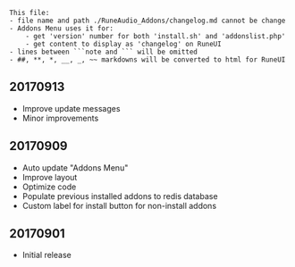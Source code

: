 ```note  
This file: 
- file name and path ./RuneAudio_Addons/changelog.md cannot be change
- Addons Menu uses it for:
    - get 'version' number for both 'install.sh' and 'addonslist.php'
    - get content to display as 'changelog' on RuneUI
- lines between ```note and ``` will be omitted
- ##, **, *, __, _, ~~ markdowns will be converted to html for RuneUI
```

## 20170913
- Improve update messages
- Minor improvements

## 20170909
- Auto update "Addons Menu"
- Improve layout
- Optimize code
- Populate previous installed addons to redis database
- Custom label for install button for non-install addons

## 20170901
- Initial release
